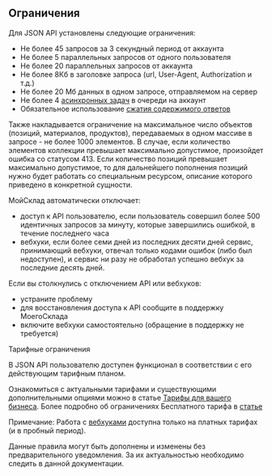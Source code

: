 ## Ограничения

Для JSON API установлены следующие ограничения:

+ Не более 45 запросов за 3 секундный период от аккаунта
+ Не более 5 параллельных запросов от одного пользователя
+ Не более 20 параллельных запросов от аккаунта
+ Не более 8Кб в заголовке запроса (url, User-Agent, Authorization и т.д.)
+ Не более 20 Мб данных в одном запросе, отправляемом на сервер
+ Не более 4 [асинхронных задач](#mojsklad-json-api-asinhronnyj-obmen) в очереди на аккаунт
+ Обязательное использование [сжатия содержимого ответов](#mojsklad-json-api-obschie-swedeniq-szhatie-soderzhimogo-otwetow)

Также накладывается ограничение на максимальное число объектов (позиций, материалов, продуктов), передаваемых в одном массиве в запросе - не более 1000 элементов.
В случае, если количество элементов коллекции превышает максимально допустимое, произойдет ошибка со статусом 413.
Если количество позиций превышает максимально допустимое, то для дальнейшего пополнения позиций нужно будет работать со специальным ресурсом,
описание которого приведено в конкретной сущности.

МойСклад автоматически отключает:

+ доступ к API пользователю, если пользователь совершил более 500 идентичных запросов за минуту, которые завершились ошибкой, в течение последнего часа
+ вебхуки, если более семи дней из последних десяти дней сервис, принимающий вебхуки, отвечал только кодами ошибок (либо был недоступен), и сервис ни разу не обработал успешно вебхук за последние десять дней.

Если вы столкнулись с отключением API или вебхуков:

+ устраните проблему
+ для восстановления доступа к API сообщите в поддержку МоегоСклада
+ включите вебхуки самостоятельно (обращение в поддержку не требуется)

Тарифные ограничения

В JSON API пользователю доступен функционал в соответствии с его действующим тарифным планом.

Ознакомиться с актуальными тарифами и существующими дополнительными опциями можно в статье [Тарифы для вашего бизнеса](https://www.moysklad.ru/subscription/).
Более подробно об ограничениях Бесплатного тарифа в [статье](https://support.moysklad.ru/hc/ru/articles/233091228-%D0%92%D1%8B%D0%B1%D0%BE%D1%80-%D1%82%D0%B0%D1%80%D0%B8%D1%84%D0%B0-%D0%BE%D0%BF%D0%BB%D0%B0%D1%82%D0%B0-%D0%B8-%D0%BF%D1%80%D0%BE%D0%B4%D0%BB%D0%B5%D0%BD%D0%B8%D0%B5-%D0%BF%D0%BE%D0%B4%D0%BF%D0%B8%D1%81%D0%BA%D0%B8#3)

Примечание: Работа с [вебхуками](https://dev.moysklad.ru/doc/api/remap/1.2/dictionaries/#suschnosti-vebhuki) доступна только на платных тарифах (и в пробный период).

Данные правила могут быть дополнены и изменены без предварительного уведомления. За их актуальностью необходимо следить в данной документации.
